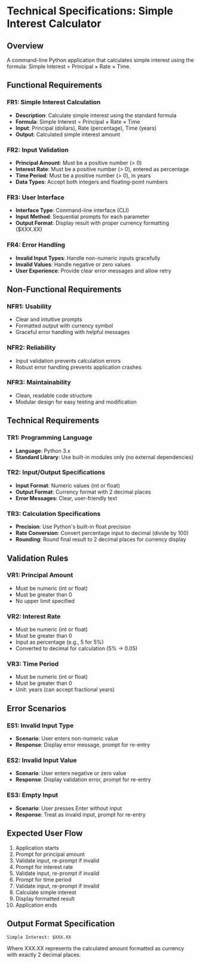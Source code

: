 # Technical Specifications: Simple Interest Calculator

## Overview
A command-line Python application that calculates simple interest using the formula: Simple Interest = Principal × Rate × Time.

## Functional Requirements

### FR1: Simple Interest Calculation
- **Description**: Calculate simple interest using the standard formula
- **Formula**: Simple Interest = Principal × Rate × Time
- **Input**: Principal (dollars), Rate (percentage), Time (years)
- **Output**: Calculated simple interest amount

### FR2: Input Validation
- **Principal Amount**: Must be a positive number (> 0)
- **Interest Rate**: Must be a positive number (> 0), entered as percentage
- **Time Period**: Must be a positive number (> 0), in years
- **Data Types**: Accept both integers and floating-point numbers

### FR3: User Interface
- **Interface Type**: Command-line interface (CLI)
- **Input Method**: Sequential prompts for each parameter
- **Output Format**: Display result with proper currency formatting ($XXX.XX)

### FR4: Error Handling
- **Invalid Input Types**: Handle non-numeric inputs gracefully
- **Invalid Values**: Handle negative or zero values
- **User Experience**: Provide clear error messages and allow retry

## Non-Functional Requirements

### NFR1: Usability
- Clear and intuitive prompts
- Formatted output with currency symbol
- Graceful error handling with helpful messages

### NFR2: Reliability
- Input validation prevents calculation errors
- Robust error handling prevents application crashes

### NFR3: Maintainability
- Clean, readable code structure
- Modular design for easy testing and modification

## Technical Requirements

### TR1: Programming Language
- **Language**: Python 3.x
- **Standard Library**: Use built-in modules only (no external dependencies)

### TR2: Input/Output Specifications
- **Input Format**: Numeric values (int or float)
- **Output Format**: Currency format with 2 decimal places
- **Error Messages**: Clear, user-friendly text

### TR3: Calculation Specifications
- **Precision**: Use Python's built-in float precision
- **Rate Conversion**: Convert percentage input to decimal (divide by 100)
- **Rounding**: Round final result to 2 decimal places for currency display

## Validation Rules

### VR1: Principal Amount
- Must be numeric (int or float)
- Must be greater than 0
- No upper limit specified

### VR2: Interest Rate
- Must be numeric (int or float)
- Must be greater than 0
- Input as percentage (e.g., 5 for 5%)
- Converted to decimal for calculation (5% → 0.05)

### VR3: Time Period
- Must be numeric (int or float)
- Must be greater than 0
- Unit: years (can accept fractional years)

## Error Scenarios

### ES1: Invalid Input Type
- **Scenario**: User enters non-numeric value
- **Response**: Display error message, prompt for re-entry

### ES2: Invalid Input Value
- **Scenario**: User enters negative or zero value
- **Response**: Display validation error, prompt for re-entry

### ES3: Empty Input
- **Scenario**: User presses Enter without input
- **Response**: Treat as invalid input, prompt for re-entry

## Expected User Flow

1. Application starts
2. Prompt for principal amount
3. Validate input, re-prompt if invalid
4. Prompt for interest rate
5. Validate input, re-prompt if invalid
6. Prompt for time period
7. Validate input, re-prompt if invalid
8. Calculate simple interest
9. Display formatted result
10. Application ends

## Output Format Specification

```
Simple Interest: $XXX.XX
```

Where XXX.XX represents the calculated amount formatted as currency with exactly 2 decimal places.